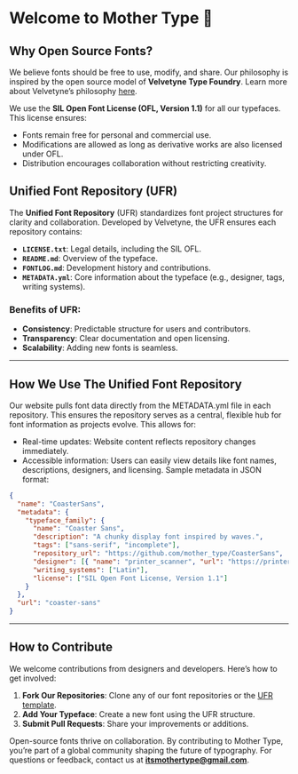 # Welcome to Mother Type 👋

## Why Open Source Fonts?

We believe fonts should be free to use, modify, and share. Our philosophy is inspired by the open source model of **Velvetyne Type Foundry**. Learn more about Velvetyne’s philosophy [here](https://velvetyne.fr/about/).

We use the **SIL Open Font License (OFL, Version 1.1)** for all our typefaces. This license ensures:
- Fonts remain free for personal and commercial use.
- Modifications are allowed as long as derivative works are also licensed under OFL.
- Distribution encourages collaboration without restricting creativity.

## Unified Font Repository (UFR)

The **Unified Font Repository** (UFR) standardizes font project structures for clarity and collaboration. Developed by Velvetyne, the UFR ensures each repository contains:
- **`LICENSE.txt`**: Legal details, including the SIL OFL.
- **`README.md`**: Overview of the typeface.
- **`FONTLOG.md`**: Development history and contributions.
- **`METADATA.yml`**: Core information about the typeface (e.g., designer, tags, writing systems).

### Benefits of UFR:
- **Consistency**: Predictable structure for users and contributors.
- **Transparency**: Clear documentation and open licensing.
- **Scalability**: Adding new fonts is seamless.

---

## How We Use The Unified Font Repository

Our website pulls font data directly from the METADATA.yml file in each repository. This ensures the repository serves as a central, flexible hub for font information as projects evolve. This allows for: 

- Real-time updates: Website content reflects repository changes immediately.
- Accessible information: Users can easily view details like font names, descriptions, designers, and licensing.
Sample metadata in JSON format:

```json
{
  "name": "CoasterSans",
  "metadata": {
    "typeface_family": {
      "name": "Coaster Sans",
      "description": "A chunky display font inspired by waves.",
      "tags": ["sans-serif", "incomplete"],
      "repository_url": "https://github.com/mother_type/CoasterSans",
      "designer": [{ "name": "printer_scanner", "url": "https://printerscanner.net" }],
      "writing_systems": ["Latin"],
      "license": ["SIL Open Font License, Version 1.1"]
    }
  },
  "url": "coaster-sans"
}
```

---

## How to Contribute

We welcome contributions from designers and developers. Here’s how to get involved:

1. **Fork Our Repositories**: Clone any of our font repositories or the [UFR template](https://github.com/mother-type/Unified-Font-Repository).
2. **Add Your Typeface**: Create a new font using the UFR structure.
3. **Submit Pull Requests**: Share your improvements or additions.


Open-source fonts thrive on collaboration. By contributing to Mother Type, you’re part of a global community shaping the future of typography. For questions or feedback, contact us at **itsmothertype@gmail.com**.
